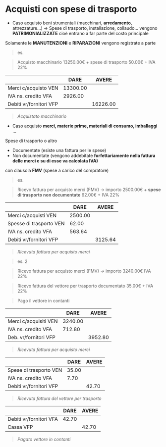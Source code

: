 # Acquisti con spese di trasporto

- Caso acquisto beni strumentali (macchinari, **arredamento**, attrezzature…) → Spese di trasporto, installazione, collaudo… vengono **PATRIMONIALIZZATE** cioè entrano a far parte del costo principale

Solamente le **MANUTENZIONI** e **RIPARAZIONI** vengono registrate a parte

> es.

> Acquisto macchinario 13250.00€ + spese di trasporto 50.00€ + IVA 22%

|                         | DARE     | AVERE    |
| ----------------------- | -------- | -------- |
| Merci c/acquisto VEN    | 13300.00 |          |
| IVA ns. credito VFA     | 2926.00  |          |
| Debiti vr/fornitori VFP |          | 16226.00 |

> *Acquistato macchinario*

- Caso acquisto **merci, materie prime, materiali di consumo, imballaggi** …

Spese di trasporto o altro

- Documentate (esiste una fattura per le spese)
- Non documentate (vengono addebitate **forfettariamente nella fattura delle merci e su di esse va calcolata IVA)**

con clausola **FMV** (spese a carico del compratore)

> es.

> Ricevo fattura per acquisto merci (FMV) → importo 2500.00€ + **spese di trasporto non documentate** 62.00€ + IVA 22%

|                         | DARE    | AVERE   |
| ----------------------- | ------- | ------- |
| Merci c/acquisti VEN    | 2500.00 |         |
| Spesse di trasporto VEN | 62.00   |         |
| IVA ns. credito VFA     | 563.64  |         |
| Debiti vr/fornitori VFP |         | 3125.64 |

> *Ricevuta fattura per acquisto merci*

> es. 2

> Ricevo fattura per acquisto merci (FMV) → importo 3240.00€ IVA 22%

> Ricevo fattura del vettore per trasporto documentato 35.00€ + IVA 22%

> Pago il vettore in contanti

|                       | DARE    | AVERE   |
| --------------------- | ------- | ------- |
| Merci c/acquisiti VEN | 3240.00 |         |
| IVA ns. credito VFA   | 712.80  |         |
| Deb. vr/fornitori VFP |         | 3952.80 |

> *Ricevuta fattura per acquisto merci*

|                         | DARE  | AVERE |
| ----------------------- | ----- | ----- |
| Spese di trasporto VEN  | 35.00 |       |
| IVA ns. credito VFA     | 7.70  |       |
| Debiti vr/fornitori VFP |       | 42.70 |

> *Ricevuta fattura del vettore per trasporto*

|                         | DARE  | AVERE |
| ----------------------- | ----- | ----- |
| Debiti vr/fornitori VFA | 42.70 |       |
| Cassa VFP               |       | 42.70 |

> *Pagato vettore in contanti*

